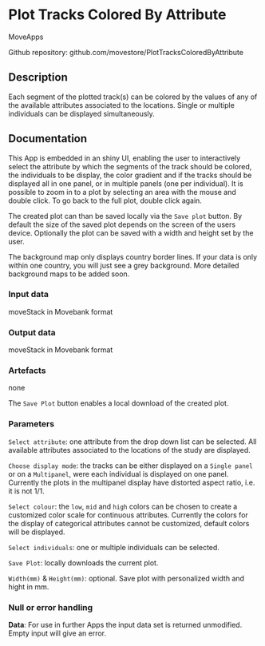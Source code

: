# Plot Tracks Colored By Attribute

MoveApps

Github repository: github.com/movestore/PlotTracksColoredByAttribute

## Description
Each segment of the plotted track(s) can be colored by the values of any of the available attributes associated to the locations. Single or multiple individuals can be displayed simultaneously.

## Documentation
This App is embedded in an shiny UI, enabling the user to interactively select the attribute by which the segments of the track should be colored, the individuals to be display, the color gradient and if the tracks should be displayed all in one panel, or in multiple panels (one per individual). It is possible to zoom in to a plot by selecting an area with the mouse and double click. To go back to the full plot, double click again.

The created plot can than be saved locally via the `Save plot` button. By default the size of the saved plot depends on the screen of the users device. Optionally the plot can be saved with a width and height set by the user. 

The background map only displays country border lines. If your data is only within one country, you will just see a grey background. More detailed background maps to be added soon.


### Input data
moveStack in Movebank format

### Output data
moveStack in Movebank format

### Artefacts
none

The `Save Plot` button enables a local download of the created plot.

### Parameters
`Select attribute`: one attribute from the drop down list can be selected. All available attributes associated to the locations of the study are displayed.

`Choose display mode`: the tracks can be either displayed on a `Single panel` or on a `Multipanel`, were each individual is displayed on one panel. Currently the plots in the multipanel display have distorted aspect ratio, i.e. it is not 1/1.

`Select colour`: the `low`, `mid` and `high` colors can be chosen to create a customized color scale for continuous attributes. Currently the colors for the display of categorical attributes cannot be customized, default colors will be displayed.

`Select individuals`: one or multiple individuals can be selected.

`Save Plot`: locally downloads the current plot.

`Width(mm)` & `Height(mm)`: optional. Save plot with personalized width and hight in mm.

### Null or error handling
**Data**: For use in further Apps the input data set is returned unmodified. Empty input will give an error.
